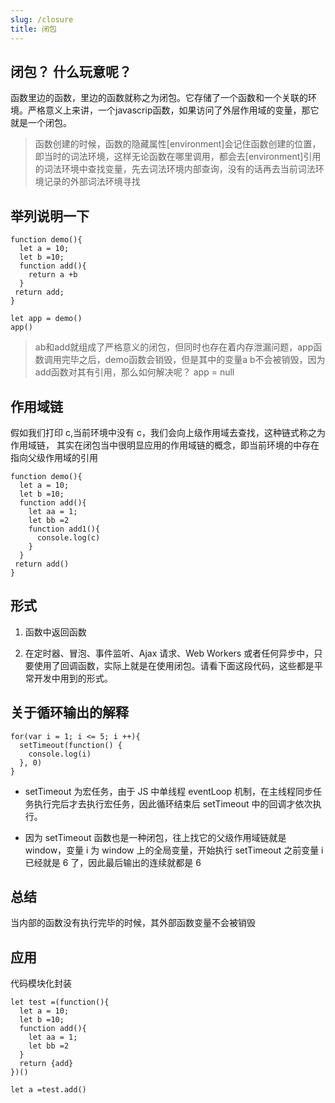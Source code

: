 ```yaml
---
slug: /closure
title: 闭包
---
```


## 闭包？ 什么玩意呢？
函数里边的函数，里边的函数就称之为闭包。它存储了一个函数和一个关联的环境。严格意义上来讲，一个javascrip函数，如果访问了外层作用域的变量，那它就是一个闭包。

> 函数创建的时候，函数的隐藏属性[environment]会记住函数创建的位置，即当时的词法环境，这样无论函数在哪里调用，都会去[environment]引用的词法环境中查找变量，先去词法环境内部查询，没有的话再去当前词法环境记录的外部词法环境寻找

## 举列说明一下

```
function demo(){
  let a = 10;
  let b =10;
  function add(){
    return a +b
  }
 return add;
}

let app = demo()
app()
```
> ab和add就组成了严格意义的闭包，但同时也存在着内存泄漏问题，app函数调用完毕之后，demo函数会销毁，但是其中的变量a b不会被销毁，因为add函数对其有引用，那么如何解决呢？ app = null

## 作用域链

假如我们打印 c,当前环境中没有 c，我们会向上级作用域去查找，这种链式称之为作用域链，
其实在闭包当中很明显应用的作用域链的概念，即当前环境的中存在指向父级作用域的引用

```
function demo(){
  let a = 10;
  let b =10;
  function add(){
    let aa = 1;
    let bb =2
    function add1(){
      console.log(c)
    }
  }
 return add()
}
```

## 形式

1. 函数中返回函数

2. 在定时器、冒泡、事件监听、Ajax 请求、Web Workers 或者任何异步中，只要使用了回调函数，实际上就是在使用闭包。请看下面这段代码，这些都是平常开发中用到的形式。

## 关于循环输出的解释

```
for(var i = 1; i <= 5; i ++){
  setTimeout(function() {
    console.log(i)
  }, 0)
}
```

- setTimeout 为宏任务，由于 JS 中单线程 eventLoop 机制，在主线程同步任务执行完后才去执行宏任务，因此循环结束后 setTimeout 中的回调才依次执行。

- 因为 setTimeout 函数也是一种闭包，往上找它的父级作用域链就是 window，变量 i 为 window 上的全局变量，开始执行 setTimeout 之前变量 i 已经就是 6 了，因此最后输出的连续就都是 6

## 总结

当内部的函数没有执行完毕的时候，其外部函数变量不会被销毁

## 应用

代码模块化封装

```
let test =(function(){
  let a = 10;
  let b =10;
  function add(){
    let aa = 1;
    let bb =2
  }
  return {add}
})()

let a =test.add()
```




